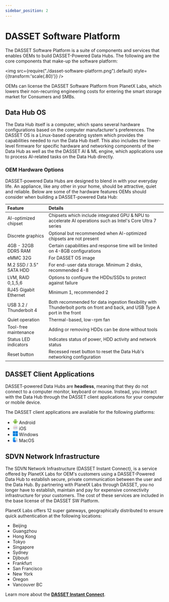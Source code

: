 ```yaml
---
sidebar_position: 2
---
```


# DASSET Software Platform

The DASSET Software Platform is a suite of components and services that enables OEMs to build DASSET-Powered Data Hubs.  The following are the core components that make-up the software platform:

<img src={require("./dasset-software-platform.png").default} style={{transform:'scale(.80)'}} />

OEMs can license the DASSET Software Platform from PlanetX Labs, which lowers their non-recurring engineering costs for entering the smart storage market for Consumers and SMBs.  

## Data Hub OS

The Data Hub itself is a computer, which spans several hardware configurations based on the computer manufacturer's preferences.  The DASSET OS is a Linux-based operating system which provides the capabilities needed to run the Data Hub itself.  This also includes the lower-level firmware for specific hardware and networking components of the Data Hub as well as the the DASSET AI & ML engine, which applications use to process AI-related tasks on the Data Hub directly.

### OEM Hardware Options
DASSET-powered Data Hubs are designed to blend in with your everyday life.  An appliance, like any other in your home, should be attractive, quiet and reliable.  Below are some of the hardware features OEMs should consider when building a DASSET-powered Data Hub:

| Feature                   | Details                                                   |
|:--------------------------|:----------------------------------------------------------|
| AI-optimized chipset      | Chipsets which include integrated GPU & NPU to accelerate AI operations such as Intel's Core Ultra 7 series |
| Discrete graphics         | Optional but recommended when AI-optimized chipsets are not present |
| 4GB - 32GB DDR5 RAM       | Certain capabilities and response time will be limited on 4-8GB configurations |
| eMMC 32G                  | For DASSET OS image                                       |
| M.2 SSD / 3.5" SATA HDD   | For end-user data storage.  Minimum 2 disks, recommended 4-8                 |
| LVM, RAID 0,1,5,6         | Options to configure the HDDs/SSDs to protect against failure  |
| RJ45 Gigabit Ethernet     | Minimum 1, recommended 2                                  |
| USB 3.2 / Thunderbolt 4   | Both recommended for data ingestion flexibility with Thunderbolt ports on front and back, and USB Type A port in the front |
| Quiet operation           | Thermal-based, low-rpm fan                                |
| Tool-free maintenance     | Adding or removing HDDs can be done without tools         |
| Status LED indicators     | Indicates status of power, HDD activity and network status |
| Reset button              | Recessed reset button to reset the Data Hub's networking configuration |


## DASSET Client Applications

DASSET-powered Data Hubs are **headless**, meaning that they do not connect to a computer monitor, keyboard or
mouse.  Instead, you interact with the Data Hub through the DASSET client applications for your computer or mobile device.

The DASSET client applications are available for the following platforms:

* ![Android](android16x16.png)  Android
* ![iOS](ios16x16.png)  iOS 
* ![Windows](windows16x16.png)  Windows 
* ![MacOS](macos16x16.png)  MacOS 

## SDVN Network Infrastructure
The SDVN Network Infrastructure (DASSET Instant Connect), is a service offered by PlanetX Labs for OEM's customers using a DASSET-Powered Data Hub to establish secure, private communication between the user and the Data Hub.  By partnering with PlanetX Labs through DASSET, you no longer have to establish, maintain and pay for expensive connectivity infrastructure for your customers.  The cost of these services are included in the base license of the DASSET SW Platform.  

PlanetX Labs offers 12 super gateways, geographically distributed to ensure quick authentication at the following locations:

* Beijing
* Guangzhou
* Hong Kong
* Tokyo
* Singapore
* Sydney
* Djibouti
* Frankfurt
* San Francisco
* New York
* Oregon
* Vancouver BC

Learn more about the [**DASSET Instant Connect**](../concepts/dasset-instant-connect).